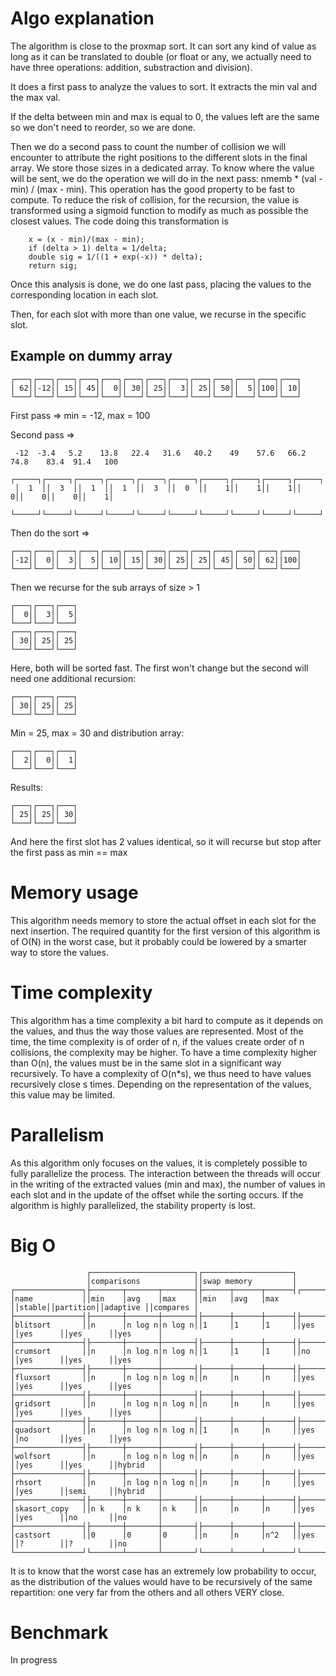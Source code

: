 
# Algo explanation

The algorithm is close to the proxmap sort. 
It can sort any kind of value as long as it can be translated to double (or float or any, we actually need to have three operations: addition, substraction and division).

It does a first pass to analyze the values to sort. It extracts the min val and the max val.

If the delta between min and max is equal to 0, the values left are the same so we don't need to reorder, so we are done.

Then we do a second pass to count the number of collision we will encounter to attribute the right positions to the different slots in the final array.
We store those sizes in a dedicated array. To know where the value will be sent, we do the operation we will do in the next pass: nmemb * (val - min) / (max - min).
This operation has the good property to be fast to compute. 
To reduce the risk of collision, for the recursion, the value is transformed using a sigmoid function to modify as much as possible the closest values.
The code doing this transformation is 
```
    x = (x - min)/(max - min);
    if (delta > 1) delta = 1/delta;
    double sig = 1/((1 + exp(-x)) * delta);
    return sig;
```

Once this analysis is done, we do one last pass, placing the values to the corresponding location in each slot.

Then, for each slot with more than one value, we recurse in the specific slot.

## Example on dummy array

```
┌───┐┌───┐┌───┐┌───┐┌───┐┌───┐┌───┐┌───┐┌───┐┌───┐┌───┐┌───┐┌───┐
│ 62││-12││ 15││ 45││  0││ 30││ 25││  3││ 25││ 50││  5││100││ 10│
└───┘└───┘└───┘└───┘└───┘└───┘└───┘└───┘└───┘└───┘└───┘└───┘└───┘
```
First pass => min = -12, max = 100

Second pass =>
```
 -12  -3.4   5.2    13.8   22.4   31.6   40.2    49    57.6   66.2   74.8    83.4  91.4   100
 ┌─────┐┌─────┐┌─────┐┌─────┐┌─────┐┌─────┐┌─────┐┌─────┐┌─────┐┌─────┐┌─────┐┌─────┐┌─────┐
 │  1  ││  3  ││  1  ││  1  ││  3  ││  0  ││    1││    1││    1││    0││    0││    0││    1│
 └─────┘└─────┘└─────┘└─────┘└─────┘└─────┘└─────┘└─────┘└─────┘└─────┘└─────┘└─────┘└─────┘
```
 Then do the sort =>
```
┌───┐┌───┐┌───┐┌───┐┌───┐┌───┐┌───┐┌───┐┌───┐┌───┐┌───┐┌───┐┌───┐
│-12││  0││  3││  5││ 10││ 15││ 30││ 25││ 25││ 45││ 50││ 62││100│
└───┘└───┘└───┘└───┘└───┘└───┘└───┘└───┘└───┘└───┘└───┘└───┘└───┘
```

Then we recurse for the sub arrays of size > 1
```
┌───┐┌───┐┌───┐
│  0││  3││  5│
└───┘└───┘└───┘
┌───┐┌───┐┌───┐
│ 30││ 25││ 25│
└───┘└───┘└───┘
```
Here, both will be sorted fast. The first won't change but the second will need one additional recursion:

```
┌───┐┌───┐┌───┐
│ 30││ 25││ 25│
└───┘└───┘└───┘
```
Min = 25, max = 30 and distribution array:
```
┌───┐┌───┐┌───┐
│  2││  0││  1│
└───┘└───┘└───┘
```
Results:
```
┌───┐┌───┐┌───┐
│ 25││ 25││ 30│
└───┘└───┘└───┘
```
And here the first slot has 2 values identical, so it will recurse but stop after the first pass as min == max

# Memory usage

This algorithm needs memory to store the actual offset in each slot for the next insertion. 
The required quantity for the first version of this algorithm is of O(N) in the worst case, but it probably could be lowered by a smarter way to store the values.

# Time complexity

This algorithm has a time complexity a bit hard to compute as it depends on the values, and thus the way those values are represented.
Most of the time, the time complexity is of order of n, if the values create order of n collisions, the complexity may be higher.
To have a time complexity higher than O(n), the values must be in the same slot in a significant way recursively. 
To have a complexity of O(n*s), we thus need to have values recursively close s times. 
Depending on the representation of the values, this value may be limited.

# Parallelism

As this algorithm only focuses on the values, it is completely possible to fully parallelize the process. 
The interaction between the threads will occur in the writing of the extracted values (min and max), the number of values in each slot and in the update of the offset while the sorting occurs.
If the algorithm is highly parallelized, the stability property is lost.

# Big O 

```
                 ┌───────────────────────┐┌────────────────────┐
                 │comparisons            ││swap memory         │
┌───────────────┐├───────┬───────┬───────┤├──────┬──────┬──────┤┌──────┐┌─────────┐┌─────────┐┌─────────┐
│name           ││min    │avg    │max    ││min   │avg   │max   ││stable││partition││adaptive ││compares │
├───────────────┤├───────┼───────┼───────┤├──────┼──────┼──────┤├──────┤├─────────┤├─────────┤├─────────┤
│blitsort       ││n      │n log n│n log n││1     │1     │1     ││yes   ││yes      ││yes      ││yes      │
├───────────────┤├───────┼───────┼───────┤├──────┼──────┼──────┤├──────┤├─────────┤├─────────┤├─────────┤
│crumsort       ││n      │n log n│n log n││1     │1     │1     ││no    ││yes      ││yes      ││yes      │
├───────────────┤├───────┼───────┼───────┤├──────┼──────┼──────┤├──────┤├─────────┤├─────────┤├─────────┤
│fluxsort       ││n      │n log n│n log n││n     │n     │n     ││yes   ││yes      ││yes      ││yes      │
├───────────────┤├───────┼───────┼───────┤├──────┼──────┼──────┤├──────┤├─────────┤├─────────┤├─────────┤
│gridsort       ││n      │n log n│n log n││n     │n     │n     ││yes   ││yes      ││yes      ││yes      │
├───────────────┤├───────┼───────┼───────┤├──────┼──────┼──────┤├──────┤├─────────┤├─────────┤├─────────┤
│quadsort       ││n      │n log n│n log n││1     │n     │n     ││yes   ││no       ││yes      ││yes      │
├───────────────┤├───────┼───────┼───────┤├──────┼──────┼──────┤├──────┤├─────────┤├─────────┤├─────────┤
│wolfsort       ││n      │n log n│n log n││n     │n     │n     ││yes   ││yes      ││yes      ││hybrid   │
├───────────────┤├───────┼───────┼───────┤├──────┼──────┼──────┤├──────┤├─────────┤├─────────┤├─────────┤
│rhsort         ││n      │n log n│n log n││n     │n     │n     ││yes   ││yes      ││semi     ││hybrid   │
├───────────────┤├───────┼───────┼───────┤├──────┼──────┼──────┤├──────┤├─────────┤├─────────┤├─────────┤
│skasort_copy   ││n k    │n k    │n k    ││n     │n     │n     ││yes   ││yes      ││no       ││no       │
├───────────────┤├───────┼───────┼───────┤├──────┼──────┼──────┤├──────┤├─────────┤├─────────┤├─────────┤
│castsort       ││0      │0      │0      ││n     │n     │n^2   ││yes   ││?        ││?        ││no       │
└───────────────┘└───────┴───────┴───────┘└──────┴──────┴──────┘└──────┘└─────────┘└─────────┘└─────────┘

```
It is to know that the worst case has an extremely low probability to occur,
as the distribution of the values would have to be recursively of the same repartition: 
one very far from the others and all others VERY close.

# Benchmark

In progress